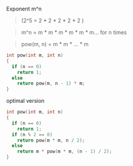 Exponent m^n

<!-- prettier-ignore -->
> (2^5 = 2 * 2 * 2 * 2 * 2 )

<!-- prettier-ignore -->
> m^n = m * m * m * m * m * m... for n times

<!-- prettier-ignore -->
> pow(m, n) = m * m * ... * m

```c
int pow(int m, int n)
{
  if (n == 0)
    return 1;
  else
    return pow(m, n - 1) * m;
}

```

optimal version

```c
int pow(int m, int n)
{
  if (n == 0)
    return 1;
  if (n % 2 == 0)
    return pow(m * m, n / 2);
  else
    return m * pow(m * m, (n - 1) / 2);
}
```
